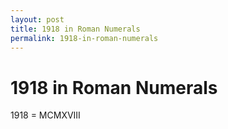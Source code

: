 ```yaml
---
layout: post
title: 1918 in Roman Numerals
permalink: 1918-in-roman-numerals
---
```


# 1918 in Roman Numerals

1918 = MCMXVIII

